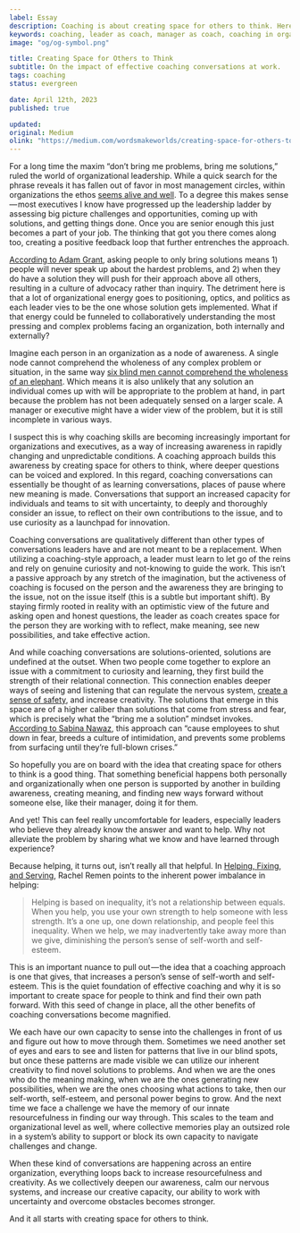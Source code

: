 ```yaml
---
label: Essay
description: Coaching is about creating space for others to think. Here's how.
keywords: coaching, leader as coach, manager as coach, coaching in organizations
image: "og/og-symbol.png"

title: Creating Space for Others to Think
subtitle: On the impact of effective coaching conversations at work.
tags: coaching
status: evergreen

date: April 12th, 2023
published: true

updated:
original: Medium
olink: "https://medium.com/wordsmakeworlds/creating-space-for-others-to-think-30a6e8b418e1"
---
```


For a long time the maxim “don’t bring me problems, bring me solutions,” ruled the world of organizational leadership. While a quick search for the phrase reveals it has fallen out of favor in most management circles, within organizations the ethos [seems alive and well](https://www.inc.com/jim-schleckser/build-organizational-muscle-encourage-your-team-to-bring-solutions-not-problems.html). To a degree this makes sense — most executives I know have progressed up the leadership ladder by assessing big picture challenges and opportunities, coming up with solutions, and getting things done. Once you are senior enough this just becomes a part of your job. The thinking that got you there comes along too, creating a positive feedback loop that further entrenches the approach.

[According to Adam Grant](https://ecorner.stanford.edu/clips/encourage-a-culture-of-inquiry), asking people to only bring solutions means 1) people will never speak up about the hardest problems, and 2) when they do have a solution they will push for their approach above all others, resulting in a culture of advocacy rather than inquiry. The detriment here is that a lot of organizational energy goes to positioning, optics, and politics as each leader vies to be the one whose solution gets implemented. What if that energy could be funneled to collaboratively understanding the most pressing and complex problems facing an organization, both internally and externally?

Imagine each person in an organization as a node of awareness. A single node cannot comprehend the wholeness of any complex problem or situation, in the same way [six blind men cannot comprehend the wholeness of an elephant](https://allpoetry.com/The-Blind-Man-And-The-Elephant). Which means it is also unlikely that any solution an individual comes up with will be appropriate to the problem at hand, in part because the problem has not been adequately sensed on a larger scale. A manager or executive might have a wider view of the problem, but it is still incomplete in various ways.

I suspect this is why coaching skills are becoming increasingly important for organizations and executives, as a way of increasing awareness in rapidly changing and unpredictable conditions. A coaching approach builds this awareness by creating space for others to think, where deeper questions can be voiced and explored. In this regard, coaching conversations can essentially be thought of as learning conversations, places of pause where new meaning is made. Conversations that support an increased capacity for individuals and teams to sit with uncertainty, to deeply and thoroughly consider an issue, to reflect on their own contributions to the issue, and to use curiosity as a launchpad for innovation.

Coaching conversations are qualitatively different than other types of conversations leaders have and are not meant to be a replacement. When utilizing a coaching-style approach, a leader must learn to let go of the reins and rely on genuine curiosity and not-knowing to guide the work. This isn’t a passive approach by any stretch of the imagination, but the activeness of coaching is focused on the person and the awareness they are bringing to the issue, not on the issue itself (this is a subtle but important shift). By staying firmly rooted in reality with an optimistic view of the future and asking open and honest questions, the leader as coach creates space for the person they are working with to reflect, make meaning, see new possibilities, and take effective action.

And while coaching conversations are solutions-oriented, solutions are undefined at the outset. When two people come together to explore an issue with a commitment to curiosity and learning, they first build the strength of their relational connection. This connection enables deeper ways of seeing and listening that can regulate the nervous system, [create a sense of safety](https://medium.com/reboot-leadership-resiliency/leading-consciously-staying-relational-with-presence-and-attunement-a6af1d1233f6), and increase creativity. The solutions that emerge in this space are of a higher caliber than solutions that come from stress and fear, which is precisely what the “bring me a solution” mindset invokes. [According to Sabina Nawaz](https://hbr.org/2017/09/the-problem-with-saying-dont-bring-me-problems-bring-me-solutions), this approach can “cause employees to shut down in fear, breeds a culture of intimidation, and prevents some problems from surfacing until they’re full-blown crises.”

So hopefully you are on board with the idea that creating space for others to think is a good thing. That something beneficial happens both personally and organizationally when one person is supported by another in building awareness, creating meaning, and finding new ways forward without someone else, like their manager, doing it for them.

And yet! This can feel really uncomfortable for leaders, especially leaders who believe they already know the answer and want to help. Why not alleviate the problem by sharing what we know and have learned through experience?

Because helping, it turns out, isn’t really all that helpful. In [Helping, Fixing, and Serving](https://www.awakin.org/v2/read/view.php?tid=127), Rachel Remen points to the inherent power imbalance in helping:

> Helping is based on inequality, it’s not a relationship between equals. When you help, you use your own strength to help someone with less strength. It’s a one up, one down relationship, and people feel this inequality. When we help, we may inadvertently take away more than we give, diminishing the person’s sense of self-worth and self-esteem.

This is an important nuance to pull out — the idea that a coaching approach is one that gives, that increases a person’s sense of self-worth and self-esteem. This is the quiet foundation of effective coaching and why it is so important to create space for people to think and find their own path forward. With this seed of change in place, all the other benefits of coaching conversations become magnified.

We each have our own capacity to sense into the challenges in front of us and figure out how to move through them. Sometimes we need another set of eyes and ears to see and listen for patterns that live in our blind spots, but once these patterns are made visible we can utilize our inherent creativity to find novel solutions to problems. And when we are the ones who do the meaning making, when we are the ones generating new possibilities, when we are the ones choosing what actions to take, then our self-worth, self-esteem, and personal power begins to grow. And the next time we face a challenge we have the memory of our innate resourcefulness in finding our way through. This scales to the team and organizational level as well, where collective memories play an outsized role in a system’s ability to support or block its own capacity to navigate challenges and change.

When these kind of conversations are happening across an entire organization, everything loops back to increase resourcefulness and creativity. As we collectively deepen our awareness, calm our nervous systems, and increase our creative capacity, our ability to work with uncertainty and overcome obstacles becomes stronger.

And it all starts with creating space for others to think.
